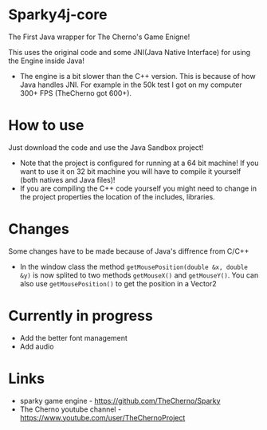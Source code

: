 # Sparky4j-core
The First Java wrapper for The Cherno's Game Enigne!

This uses the original code and some JNI(Java Native Interface) for using the Engine inside Java!

* The engine is a bit slower than the C++ version. This is because of how Java handles JNI. For example in the 50k test I got on my computer 300+ FPS (TheCherno got 600+).

# How to use
Just download the code and use the Java Sandbox project!

* Note that the project is configured for running at a 64 bit machine! If you want to use it on 32 bit machine you will have to compile it yourself (both natives and Java files)!
* If you are compiling the C++ code yourself you might need to change in the project properties the location of the includes, libraries.

# Changes
Some changes have to be made because of Java's diffrence from C/C++

* In the window class the method `getMousePosition(double &x, double &y)` is now splited to two methods
  ` getMouseX() ` and ` getMouseY() `. You can also use `getMousePosition()` to get the position in a Vector2

# Currently in progress
* Add the better font management
* Add audio

# Links
* sparky game engine - https://github.com/TheCherno/Sparky
* The Cherno youtube channel - https://www.youtube.com/user/TheChernoProject
